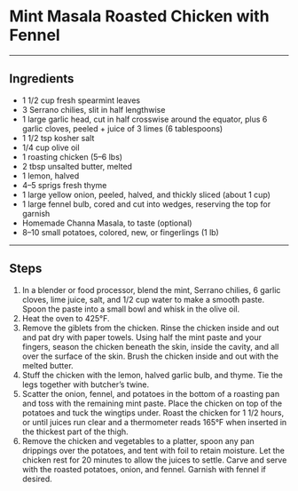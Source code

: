 # Mint Masala Roasted Chicken with Fennel

---

## Ingredients

* 1 1/2 cup fresh spearmint leaves
* 3 Serrano chilies, slit in half lengthwise
* 1 large garlic head, cut in half crosswise around the equator, plus 6 garlic cloves, peeled + juice of 3 limes (6 tablespoons)
* 1 1/2 tsp kosher salt
* 1/4 cup olive oil
* 1 roasting chicken (5–6 lbs)
* 2 tbsp unsalted butter, melted
* 1 lemon, halved
* 4–5 sprigs fresh thyme
* 1 large yellow onion, peeled, halved, and thickly sliced (about 1 cup)
* 1 large fennel bulb, cored and cut into wedges, reserving the top for garnish
* Homemade Channa Masala, to taste (optional)
* 8–10 small potatoes, colored, new, or fingerlings (1 lb)



---

## Steps

1.  In a blender or food processor, blend the mint, Serrano chilies, 6 garlic cloves, lime juice, salt, and 1/2 cup water to make a smooth paste. Spoon the paste into a small bowl and whisk in the olive oil.
2. Heat the oven to 425°F.
3. Remove the giblets from the chicken. Rinse the chicken inside and out and pat dry with paper towels. Using half the mint paste and your fingers, season the chicken beneath the skin, inside the cavity, and all over the surface of the skin. Brush the chicken inside and out with the melted butter.
4. Stuff the chicken with the lemon, halved garlic bulb, and thyme. Tie the legs together with butcher’s twine.
5. Scatter the onion, fennel, and potatoes in the bottom of a roasting pan and toss with the remaining mint paste. Place the chicken on top of the potatoes and tuck the wingtips under. Roast the chicken for 1 1/2 hours, or until juices run clear and a thermometer reads 165°F when inserted in the thickest part of the thigh.
6. Remove the chicken and vegetables to a platter, spoon any pan drippings over the potatoes, and tent with foil to retain moisture. Let the chicken rest for 20 minutes to allow the juices to settle. Carve and serve with the roasted potatoes, onion, and fennel. Garnish with fennel if desired.
